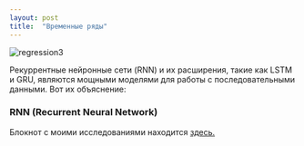 ```yaml
---
layout: post
title:  "Временные ряды"
---
```



![regression3](https://github.com/user-attachments/assets/56e385f9-6e81-474e-adcb-1dcf1b5d5bd3)


Рекуррентные нейронные сети (RNN) и их расширения, такие как LSTM и GRU, являются мощными моделями для работы с последовательными данными. Вот их объяснение:

### RNN (Recurrent Neural Network) 

Блокнот с моими исследованиями находится [здесь.](https://github.com/UzunDemir/Neural_networks_and_NLP/blob/main/Neural_networks_and_NLP_practic.ipynb)

